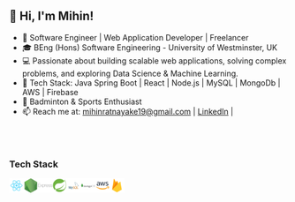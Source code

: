 ## 👋 Hi, I'm Mihin!

- 🚀 Software Engineer | Web Application Developer | Freelancer
- 🎓 BEng (Hons) Software Engineering - University of Westminster, UK
- 💻 Passionate about building scalable web applications, solving complex problems, and exploring Data Science & Machine Learning.
- 🔧 Tech Stack: Java Spring Boot | React | Node.js | MySQL | MongoDb | AWS | Firebase
- 🏸 Badminton & Sports Enthusiast
- 📫 Reach me at: mihinratnayake19@gmail.com | [LinkedIn](https://www.linkedin.com/in/mihin-ratnayake-8295b1195/) | 

<br />
<br />

### Tech Stack

<img align="left" alt="React" width="26px" src="https://raw.githubusercontent.com/github/explore/80688e429a7d4ef2fca1e82350fe8e3517d3494d/topics/react/react.png" />
<img align="left" alt="Node.js" width="26px" src="https://raw.githubusercontent.com/github/explore/80688e429a7d4ef2fca1e82350fe8e3517d3494d/topics/nodejs/nodejs.png" />
<img align="left" alt="Express.js" width="26px" src="https://raw.githubusercontent.com/github/explore/main/topics/express/express.png" />
<img align="left" alt="Spring Boot" width="26px" src="https://raw.githubusercontent.com/github/explore/main/topics/spring-boot/spring-boot.png" />
<img align="left" alt="MySQL" width="26px" src="https://raw.githubusercontent.com/github/explore/80688e429a7d4ef2fca1e82350fe8e3517d3494d/topics/mysql/mysql.png" />
<img align="left" alt="MongoDB" width="26px" src="https://raw.githubusercontent.com/github/explore/80688e429a7d4ef2fca1e82350fe8e3517d3494d/topics/mongodb/mongodb.png" />
<img align="left" alt="AWS" width="26px" src="https://raw.githubusercontent.com/github/explore/main/topics/aws/aws.png" />
<img align="left" alt="Firebase" width="26px" src="https://raw.githubusercontent.com/github/explore/main/topics/firebase/firebase.png" />
